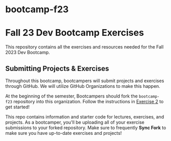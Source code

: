# bootcamp-f23

# Fall 23 Dev Bootcamp Exercises
This repository contains all the exercises and resources needed for the Fall 2023 Dev Bootcamp.

## Submitting Projects & Exercises
Throughout this bootcamp, bootcampers will submit projects and exercises through GitHub. We will utilize GitHub Organizations to make this happen. 

At the beginning of the semester, Bootcampers should fork the `bootcamp-f23` repository into this organization. Follow the instructions in [Exercise 2](https://github.com/BoG-Dev-Bootcamp-F23/bootcamp-f23/tree/main/exer2) to get started!

This repo contains information and starter code for lectures, exercises, and projects. As a bootcamper, you'll be uploading all of your exercise submissions to your forked repository. Make sure to frequently **Sync Fork** to make sure you have up-to-date exercises and projects!
